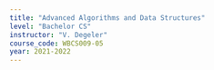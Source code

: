 ```yaml
---
title: "Advanced Algorithms and Data Structures"
level: "Bachelor CS"
instructor: "V. Degeler"
course_code: WBCS009-05
year: 2021-2022
---
```

